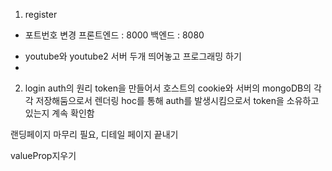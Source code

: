 1. register

* 포트번호 변경
프론트엔드 : 8000
백엔드 : 8080

- youtube와 youtube2 서버 두개 띄어놓고 프로그래밍 하기
- 
2. login 
   auth의 원리
   token을 만들어서 호스트의 cookie와 서버의 mongoDB의 각각 저장해둠으로서
   렌더링 hoc를 통해 auth를 발생시킴으로서 token을 소유하고 있는지 계속 확인함


랜딩페이지 마무리 필요, 디테일 페이지 끝내기

valueProp지우기

